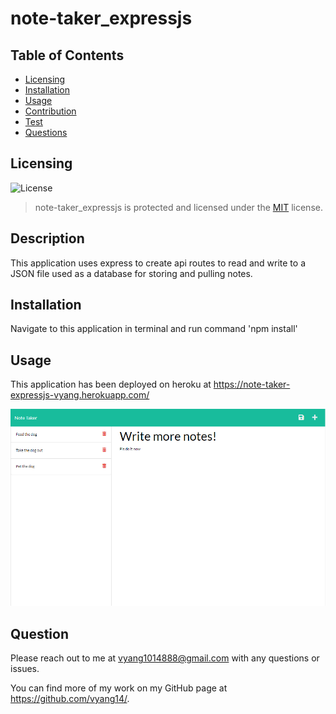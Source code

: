 # note-taker_expressjs

## Table of Contents

* [Licensing](#licensing)
* [Installation](#installation)
* [Usage](#usage)
* [Contribution](#contribution)
* [Test](#test)
* [Questions](#questions)

## Licensing 
![License](https://img.shields.io/badge/license-MIT-blue.svg)
> note-taker_expressjs is protected and licensed under the [MIT](https://opensource.org/licenses/MIT) license.

## Description

This application uses express to create api routes to read and write to a JSON file used as a database for storing and pulling notes.
  
## Installation

Navigate to this application in terminal and run command 'npm install'

## Usage

This application has been deployed on heroku at https://note-taker-expressjs-vyang.herokuapp.com/

![Preview](./public/assets/images/preview1.png)

## Question

Please reach out to me at vyang1014888@gmail.com with any questions or issues.

You can find more of my work on my GitHub page at https://github.com/vyang14/.
